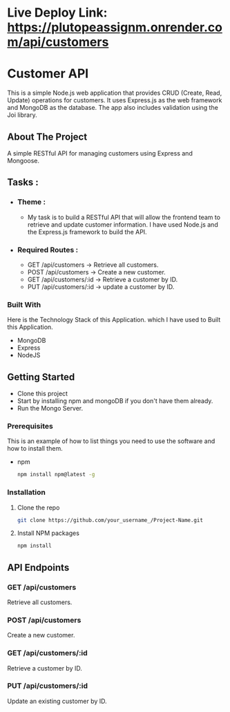 # Live Deploy Link: https://plutopeassignm.onrender.com/api/customers

# Customer API
 This is a simple Node.js web application that provides CRUD (Create, Read, Update) operations for customers. It uses Express.js as the web framework and MongoDB as the database. The app also includes validation using the Joi library.

## About The Project
A simple RESTful API for managing customers using Express and Mongoose.


## Tasks :
* ### Theme :
  - My task is to build a RESTful API that will allow the frontend team to retrieve
and update customer information. I have used Node.js and the Express.js
framework to build the API.
  
* ### Required Routes :
  - GET /api/customers → Retrieve all customers.
  - POST /api/customers → Create a new customer.
  - GET /api/customers/:id → Retrieve a customer by ID.
  - PUT /api/customers/:id → update a customer by ID.

### Built With
Here is the Technology Stack of this Application. which I have used to Built this Application.
* MongoDB
* Express
* NodeJS

<!-- GETTING STARTED -->
## Getting Started
   * Clone this project
   * Start by installing npm and mongoDB if you don't have them already.
   * Run the Mongo Server.

### Prerequisites

This is an example of how to list things you need to use the software and how to install them.
* npm
  ```sh
  npm install npm@latest -g
  ```

### Installation

1. Clone the repo
   ```sh
   git clone https://github.com/your_username_/Project-Name.git
   ```
2. Install NPM packages
   ```sh
   npm install
   ```
  


<!-- API EndpointsONTRIBUTING -->
## API Endpoints

### GET /api/customers
Retrieve all customers.

### POST /api/customers
Create a new customer.

### GET /api/customers/:id
Retrieve a customer by ID.

### PUT /api/customers/:id
Update an existing customer by ID.






